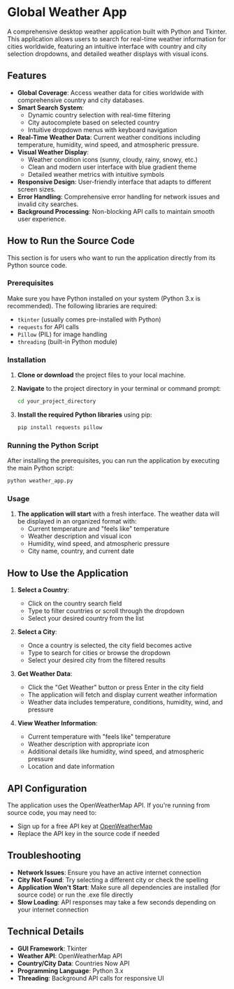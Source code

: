 # Global Weather App

A comprehensive desktop weather application built with Python and Tkinter. This application allows users to search for real-time weather information for cities worldwide, featuring an intuitive interface with country and city selection dropdowns, and detailed weather displays with visual icons.

## Features

- **Global Coverage**: Access weather data for cities worldwide with comprehensive country and city databases.
- **Smart Search System**: 
  - Dynamic country selection with real-time filtering
  - City autocomplete based on selected country
  - Intuitive dropdown menus with keyboard navigation
- **Real-Time Weather Data**: Current weather conditions including temperature, humidity, wind speed, and atmospheric pressure.
- **Visual Weather Display**: 
  - Weather condition icons (sunny, cloudy, rainy, snowy, etc.)
  - Clean and modern user interface with blue gradient theme
  - Detailed weather metrics with intuitive symbols
- **Responsive Design**: User-friendly interface that adapts to different screen sizes.
- **Error Handling**: Comprehensive error handling for network issues and invalid city searches.
- **Background Processing**: Non-blocking API calls to maintain smooth user experience.

## How to Run the Source Code

This section is for users who want to run the application directly from its Python source code.

### Prerequisites

Make sure you have Python installed on your system (Python 3.x is recommended). The following libraries are required:
- `tkinter` (usually comes pre-installed with Python)
- `requests` for API calls
- `Pillow` (PIL) for image handling
- `threading` (built-in Python module)

### Installation

1. **Clone or download** the project files to your local machine.

2. **Navigate** to the project directory in your terminal or command prompt:
   ```bash
   cd your_project_directory
   ```

3. **Install the required Python libraries** using pip:
   ```bash
   pip install requests pillow
   ```

### Running the Python Script

After installing the prerequisites, you can run the application by executing the main Python script:

```bash
python weather_app.py
```

### Usage

1. **The application will start** with a fresh interface. The weather data will be displayed in an organized format with:
   - Current temperature and "feels like" temperature
   - Weather description and visual icon
   - Humidity, wind speed, and atmospheric pressure
   - City name, country, and current date

## How to Use the Application

1. **Select a Country**: 
   - Click on the country search field
   - Type to filter countries or scroll through the dropdown
   - Select your desired country from the list

2. **Select a City**: 
   - Once a country is selected, the city field becomes active
   - Type to search for cities or browse the dropdown
   - Select your desired city from the filtered results

3. **Get Weather Data**: 
   - Click the "Get Weather" button or press Enter in the city field
   - The application will fetch and display current weather information
   - Weather data includes temperature, conditions, humidity, wind, and pressure

4. **View Weather Information**: 
   - Current temperature with "feels like" temperature
   - Weather description with appropriate icon
   - Additional details like humidity, wind speed, and atmospheric pressure
   - Location and date information

## API Configuration

The application uses the OpenWeatherMap API. If you're running from source code, you may need to:
- Sign up for a free API key at [OpenWeatherMap](https://openweathermap.org/api)
- Replace the API key in the source code if needed

## Troubleshooting

- **Network Issues**: Ensure you have an active internet connection
- **City Not Found**: Try selecting a different city or check the spelling
- **Application Won't Start**: Make sure all dependencies are installed (for source code) or run the .exe file directly
- **Slow Loading**: API responses may take a few seconds depending on your internet connection

## Technical Details

- **GUI Framework**: Tkinter
- **Weather API**: OpenWeatherMap API
- **Country/City Data**: Countries Now API
- **Programming Language**: Python 3.x
- **Threading**: Background API calls for responsive UI

